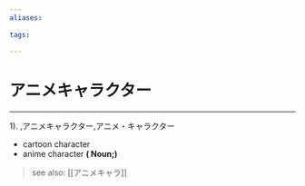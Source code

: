 ```yaml
---
aliases:
    
tags:
    
---
```


# アニメキャラクター
---
1).
,アニメキャラクター,アニメ・キャラクター

- cartoon character
- anime character
**( Noun;)**
> see also:  [[アニメキャラ]]
            